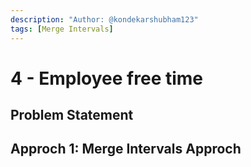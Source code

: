 ```yaml
---
description: "Author: @kondekarshubham123"
tags: [Merge Intervals]
---
```


# 4 - Employee free time

## Problem Statement

## Approch 1: Merge Intervals Approch
